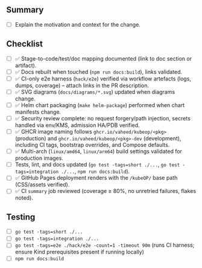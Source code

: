 ## Summary
- [ ] Explain the motivation and context for the change.

## Checklist
- [ ] ✅ Stage-to-code/test/doc mapping documented (link to doc section or artifact).
- [ ] ✅ Docs rebuilt when touched (`npm run docs:build`), links validated.
- [ ] ✅ CI-only e2e harness (`hack/e2e`) verified via workflow artefacts (logs, dumps, coverage) – attach links in the PR description.
- [ ] ✅ SVG diagrams (`docs/diagrams/*.svg`) updated when diagrams change.
- [ ] ✅ Helm chart packaging (`make helm-package`) performed when chart manifests change.
- [ ] ✅ Security review complete: no request forgery/path injection, secrets handled via env/KMS, admission HA/PDB verified.
- [ ] ✅ GHCR image naming follows `ghcr.io/vaheed/kubeop/<pkg>` (production) and `ghcr.io/vaheed/kubeop/<pkg>-dev` (development), including CI tags, bootstrap overrides, and Compose defaults.
- [ ] ✅ Multi-arch (`linux/amd64`, `linux/arm64`) build settings validated for production images.
- [ ] Tests, lint, and docs updated (`go test -tags=short ./...`, `go test -tags=integration ./...`, `npm run docs:build`).
- [ ] ✅ GitHub Pages deployment renders with the `/kubeOP/` base path (CSS/assets verified).
- [ ] ✅ CI `summary` job reviewed (coverage ≥ 80%, no unretried failures, flakes noted).

## Testing
- [ ] `go test -tags=short ./...`
- [ ] `go test -tags=integration ./...`
- [ ] `go test -tags=e2e ./hack/e2e -count=1 -timeout 90m` (runs CI harness; ensure Kind prerequisites present if running locally)
- [ ] `npm run docs:build`
